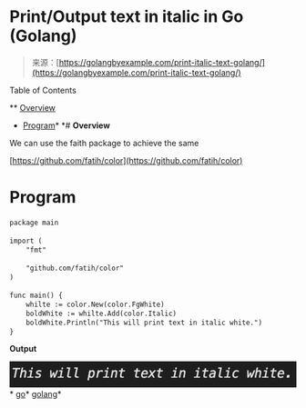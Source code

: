 <!--yml
category: 未分类
date: 2024-10-13 06:41:24
-->

# Print/Output text in italic in Go (Golang)

> 来源：[https://golangbyexample.com/print-italic-text-golang/](https://golangbyexample.com/print-italic-text-golang/)

Table of Contents

 **   [Overview](#Overview "Overview")
*   [Program](#Program "Program")*  *# **Overview**

We can use the faith package to achieve the same

[https://github.com/fatih/color](https://github.com/fatih/color)

# **Program**

```
package main

import (
	"fmt"

	"github.com/fatih/color"
)

func main() {
	whilte := color.New(color.FgWhite)
	boldWhite := whilte.Add(color.Italic)
	boldWhite.Println("This will print text in italic white.")
}
```

**Output**

![](img/57e8598f752454129e75169d77836aff.png)*   [go](https://golangbyexample.com/tag/go/)*   [golang](https://golangbyexample.com/tag/golang/)*
